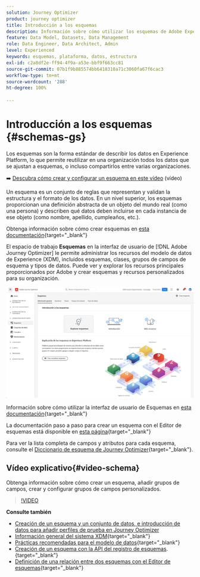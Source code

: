 ```yaml
---
solution: Journey Optimizer
product: journey optimizer
title: Introducción a los esquemas
description: Información sobre cómo utilizar los esquemas de Adobe Experience Platform en Adobe Journey Optimizer
feature: Data Model, Datasets, Data Management
role: Data Engineer, Data Architect, Admin
level: Experienced
keywords: esquemas, plataforma, datos, estructura
exl-id: c2a8df2e-ff94-4f9a-a53e-bbf9f663cc81
source-git-commit: 07b1f9b885574bb6418310a71c3060fa67f6cac3
workflow-type: tm+mt
source-wordcount: '288'
ht-degree: 100%

---
```


# Introducción a los esquemas {#schemas-gs}

Los esquemas son la forma estándar de describir los datos en Experience Platform, lo que permite reutilizar en una organización todos los datos que se ajustan a esquemas, o incluso compartirlos entre varias organizaciones.

➡️ [Descubra cómo crear y configurar un esquema en este vídeo](#video-schema) (vídeo)

Un esquema es un conjunto de reglas que representan y validan la estructura y el formato de los datos. En un nivel superior, los esquemas proporcionan una definición abstracta de un objeto del mundo real (como una persona) y describen qué datos deben incluirse en cada instancia de ese objeto (como nombre, apellido, cumpleaños, etc.).  

Obtenga información sobre cómo crear esquemas en [esta documentación](https://experienceleague.adobe.com/docs/experience-platform/xdm/schema/composition.html?lang=es){target="_blank"}

El espacio de trabajo **Esquemas** en la interfaz de usuario de [!DNL Adobe Journey Optimizer] le permite administrar los recursos del modelo de datos de Experience (XDM), incluidos esquemas, clases, grupos de campos de esquema y tipos de datos. Puede ver y explorar los recursos principales proporcionados por Adobe y crear esquemas y recursos personalizados para su organización.

![](assets/schemas-home.png)

Información sobre cómo utilizar la interfaz de usuario de Esquemas en [esta documentación](https://experienceleague.adobe.com/docs/experience-platform/xdm/ui/overview.html?lang=es){target="_blank"}

La documentación paso a paso para crear un esquema con el Editor de esquemas está disponible en [esta página](https://experienceleague.adobe.com/docs/experience-platform/xdm/tutorials/create-schema-ui.html?lang=es){target="_blank"}

Para ver la lista completa de campos y atributos para cada esquema, consulte el [Diccionario de esquema de Journey Optimizer](https://experienceleague.adobe.com/tools/ajo-schemas/schema-dictionary.html?lang=es){target="_blank"}.


## Vídeo explicativo{#video-schema}

Obtenga información sobre cómo crear un esquema, añadir grupos de campos, crear y configurar grupos de campos personalizados.

>[!VIDEO](https://video.tv.adobe.com/v/334461?quality=12)

**Consulte también**

* [Creación de un esquema y un conjunto de datos, e introducción de datos para añadir perfiles de prueba en Journey Optimizer](../audience/creating-test-profiles.md)
* [Información general del sistema XDM](https://experienceleague.adobe.com/docs/experience-platform/xdm/home.html?lang=es){target="_blank"}
* [Prácticas recomendadas para el modelo de datos](https://experienceleague.adobe.com/docs/experience-platform/xdm/schema/best-practices.html?lang=es){target="_blank"}
* [Creación de un esquema con la API del registro de esquemas](https://experienceleague.adobe.com/docs/experience-platform/xdm/tutorials/create-schema-api.html?lang=es).{target="_blank"}
* [Definición de una relación entre dos esquemas con el Editor de esquemas](https://experienceleague.adobe.com/docs/experience-platform/xdm/tutorials/relationship-ui.html?lang=es){target="_blank"}
